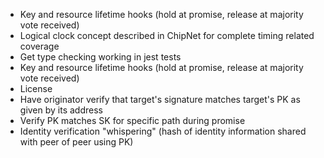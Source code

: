 * Key and resource lifetime hooks (hold at promise, release at majority vote received)
* Logical clock concept described in ChipNet for complete timing related coverage
* Get type checking working in jest tests
* Key and resource lifetime hooks (hold at promise, release at majority vote received)
* License
* Have originator verify that target's signature matches target's PK as given by its address
* Verify PK matches SK for specific path during promise
* Identity verification "whispering" (hash of identity information shared with peer of peer using PK)
